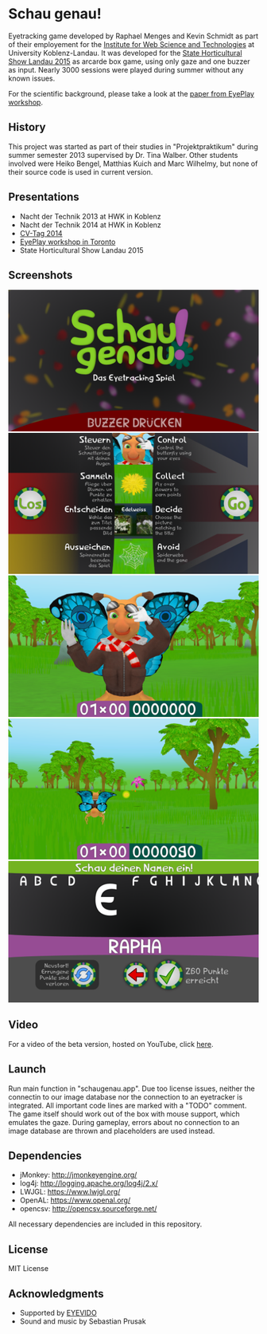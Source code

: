 # Schau genau!
Eyetracking game developed by Raphael Menges and Kevin Schmidt as part of their employement for the  [Institute for Web Science and Technologies](http://west.uni-koblenz.de/) at University Koblenz-Landau. It was developed for the [State Horticultural Show Landau 2015](http://lgs-landau.de/) as arcarde box game, using only gaze and one buzzer as input. Nearly 3000 sessions were played during summer without any known issues.

For the scientific background, please take a look at the [paper from EyePlay workshop](/media/schaefer_etal_schaugenau.pdf).

## History
This project was started as part of their studies in "Projektpraktikum" during summer semester 2013 supervised by Dr. Tina Walber. Other students involved were Heiko Bengel, Matthias Kuich and Marc Wilhelmy, but none of their source code is used in current version.

## Presentations
* Nacht der Technik 2013 at HWK in Koblenz
* Nacht der Technik 2014 at HWK in Koblenz
* [CV-Tag 2014](http://userpages.uni-koblenz.de/~cvtag/web/demos/demos-2014/)
* [EyePlay workshop in Toronto](http://www.eyeplayworkshop.org/)
* State Horticultural Show Landau 2015

## Screenshots
![Screenshot-A](/media/Screenshot-A.png "Idle screen")
![Screenshot-B](/media/Screenshot-B.png "Tutorial")
![Screenshot-C](/media/Screenshot-C.png "Beginning of game")
![Screenshot-D](/media/Screenshot-D.png "Game")
![Screenshot-E](/media/Screenshot-E.png "Name input")

## Video
For a video of the beta version, hosted on YouTube, click [here](https://youtu.be/eEWfZ5EqSLE).

## Launch
Run main function in "schaugenau.app". Due too license issues, neither the connectin to our image database nor the connection to an eyetracker is integrated. All important code lines are marked with a "TODO" comment. The game itself should work out of the box with mouse support, which emulates the gaze. During gameplay, errors about no connection to an image database are thrown and placeholders are used instead.

## Dependencies
* jMonkey: http://jmonkeyengine.org/
* log4j: http://logging.apache.org/log4j/2.x/
* LWJGL: https://www.lwjgl.org/
* OpenAL: https://www.openal.org/
* opencsv: http://opencsv.sourceforge.net/

All necessary dependencies are included in this repository.

## License
MIT License

## Acknowledgments
* Supported by [EYEVIDO](http://eyevido.de/)
* Sound and music by Sebastian Prusak
